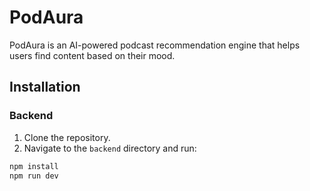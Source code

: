 # PodAura

PodAura is an AI-powered podcast recommendation engine that helps users find content based on their mood.

## Installation

### Backend
1. Clone the repository.
2. Navigate to the `backend` directory and run:
```bash
npm install
npm run dev
